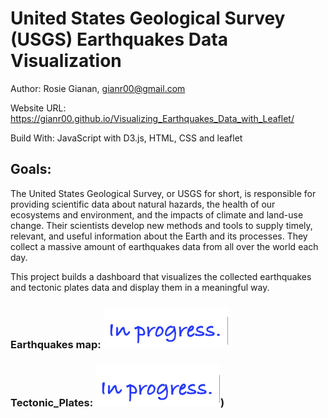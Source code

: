 # United States Geological Survey (USGS) Earthquakes Data Visualization

Author: Rosie Gianan, gianr00@gmail.com

Website URL: https://gianr00.github.io/Visualizing_Earthquakes_Data_with_Leaflet/

Build With: JavaScript with D3.js, HTML, CSS and leaflet  

## Goals:
The United States Geological Survey, or USGS for short, is responsible for providing scientific data about natural hazards, the health of our ecosystems and environment, and the impacts of climate and land-use change. Their scientists develop new methods and tools to supply timely, relevant, and useful information about the Earth and its processes. They collect a massive amount of earthquakes data from all over the world each day. 

This project builds a dashboard that visualizes the collected earthquakes and tectonic plates data and display them in a meaningful way. 


### Earthquakes map: <img src="Images/Earthquakes.png" width="200"> 
### Tectonic_Plates: <img src="Images/Earthquakes.png" width="200">)
